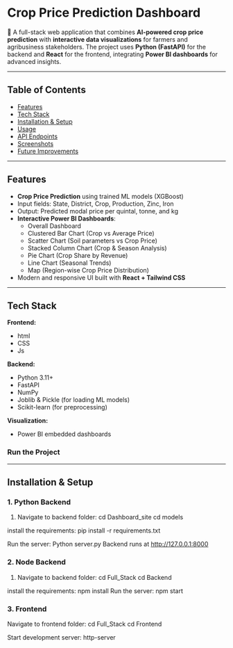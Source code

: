 # Crop Price Prediction Dashboard

🌾 A full-stack web application that combines **AI-powered crop price prediction** with **interactive data visualizations** for farmers and agribusiness stakeholders. The project uses **Python (FastAPI)** for the backend and **React** for the frontend, integrating **Power BI dashboards** for advanced insights.

---

## **Table of Contents**

- [Features](#features)
- [Tech Stack](#tech-stack)
- [Installation & Setup](#installation--setup)
- [Usage](#usage)
- [API Endpoints](#api-endpoints)
- [Screenshots](#screenshots)
- [Future Improvements](#future-improvements)

---

## **Features**

- **Crop Price Prediction** using trained ML models (XGBoost)
- Input fields: State, District, Crop, Production, Zinc, Iron
- Output: Predicted modal price per quintal, tonne, and kg
- **Interactive Power BI Dashboards**:
  - Overall Dashboard
  - Clustered Bar Chart (Crop vs Average Price)
  - Scatter Chart (Soil parameters vs Crop Price)
  - Stacked Column Chart (Crop & Season Analysis)
  - Pie Chart (Crop Share by Revenue)
  - Line Chart (Seasonal Trends)
  - Map (Region-wise Crop Price Distribution)
- Modern and responsive UI built with **React + Tailwind CSS**

---

## **Tech Stack**

**Frontend:**

- html
- CSS
- Js

**Backend:**

- Python 3.11+
- FastAPI
- NumPy
- Joblib & Pickle (for loading ML models)
- Scikit-learn (for preprocessing)

**Visualization:**

- Power BI embedded dashboards


### Run the Project

---

## **Installation & Setup**

### **1. Python Backend**

1. Navigate to backend folder:
                cd Dashboard_site
                cd models

install the requirements:
                pip install -r requirements.txt

Run the server:
                Python server.py
Backend runs at http://127.0.0.1:8000

### **2. Node Backend**

1. Navigate to backend folder:
                cd Full_Stack
                cd Backend

install the requirements:
                npm install
Run the server:
                npm start

### **3. Frontend**
Navigate to frontend folder:
                cd Full_Stack
                cd Frontend

Start  development server:
                http-server
